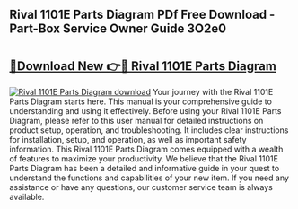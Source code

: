 ## Rival 1101E Parts Diagram PDf Free Download - Part-Box Service Owner Guide 3O2e0

# <h2><a href="http://dfl193z.blite.top/?on=Rival+1101E+Parts+Diagram">🔗Download New 👉🔴 Rival 1101E Parts Diagram</a></h2>

[![Rival 1101E Parts Diagram download](https://i.imgur.com/lujVjoI.png)](http://dfl193z.blite.top/?on=Rival+1101E+Parts+Diagram)
Your journey with the Rival 1101E Parts Diagram starts here. This manual is your comprehensive guide to understanding and using it effectively. Before using your Rival 1101E Parts Diagram, please refer to this user manual for detailed instructions on product setup, operation, and troubleshooting. It includes clear instructions for installation, setup, and operation, as well as important safety information. This Rival 1101E Parts Diagram comes equipped with a wealth of features to maximize your productivity. We believe that the Rival 1101E Parts Diagram has been a detailed and informative guide in your quest to understand the functions and capabilities of your new item. If you need any assistance or have any questions, our customer service team is always available.
